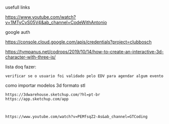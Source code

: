 usefull links

https://www.youtube.com/watch?v=1MTyCvS05V4&ab_channel=CodeWithAntonio

google auth

https://console.cloud.google.com/apis/credentials?project=clubbosch


https://tympanus.net/codrops/2019/10/14/how-to-create-an-interactive-3d-character-with-three-js/


lista doq fazer:

    verificar se o usuario foi validado pelo EDV para agendar algum evento




como importar modelos 3d formato stl


    https://3dwarehouse.sketchup.com/?hl=pt-br
    https://app.sketchup.com/app



    https://www.youtube.com/watch?v=PEMfsqZ2-As&ab_channel=GTCoding